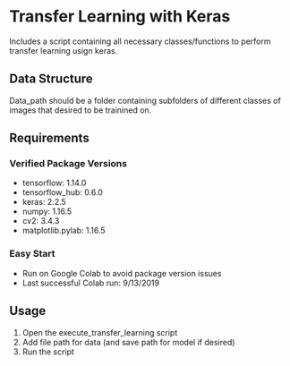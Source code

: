 # Transfer Learning with Keras 
Includes a script containing all necessary classes/functions to perform transfer learning usign keras. 

## Data Structure
Data_path should be a folder containing subfolders of different classes of images that desired to be trainined on. 

## Requirements

### Verified Package Versions 
- tensorflow: 1.14.0
- tensorflow_hub: 0.6.0
- keras: 2.2.5
- numpy: 1.16.5
- cv2: 3.4.3
- matplotlib.pylab: 1.16.5

### Easy Start
- Run on Google Colab to avoid package version issues
- Last successful Colab run: 9/13/2019

## Usage 
1. Open the execute_transfer_learning script
2. Add file path for data (and save path for model if desired)
3. Run the script 

